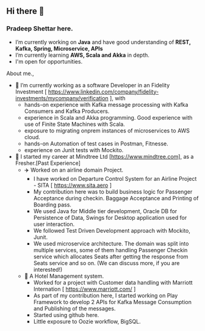 ## Hi there 👋
### Pradeep Shettar here.

- I’m currently working on **Java** and have good understanding of **REST, Kafka, Spring, Microservice, APIs**
- I’m currently learning **AWS, Scala and Akka** in depth.
- I'm open for opportunities.

About me., 
- 🔭 I’m currently working as a software Developer in an Fidelity Investment [ https://www.linkedin.com/company/fidelity-investments/mycompany/verification ], with 
  - hands-on experience with Kafka message processing with Kafka Consumers and Kafka Producers.
  - experience in Scala and Akka programming. Good experience with use of Finite State Machines with Scala.
  - exposure to migrating onprem instances of microservices to AWS cloud.
  - hands-on Automation of test cases in Postman, Fitnesse.
  - experience on Junit tests with Mockito.
- 🌱 I started my career at Mindtree Ltd [https://www.mindtree.com], as a Fresher.[Past Experience]
  - :airplane: Worked on an airline domain Project.
    - I have worked on Departure Control System for an Airline Project - SITA [ https://www.sita.aero ]
    - My contribution here was to build business logic for Passenger Acceptance during checkin. Baggage Acceptance and Printing of Boarding pass.
    - We used Java for Middle tier development, Oracle DB for Persistence of Data, Swings for Desktop application used for user interaction.
    - We followed Test Driven Development approach with Mockito, Junit.
    - We used microservice architecture. The domain was split into multiple services, some of them handling Passenger Checkin service which allocates Seats after getting the response from Seats service and so on. (We can discuss more, if you are interested!)
   - :hotel: A Hotel Management system.
      - Worked for a project with Customer data handling with Marriott Internation [ https://www.marriott.com/ ]
      - As part of my contribution here, I started working on Play Framework to develop 2 APIs for Kafka Message Consumption and Publishing of the messages.
      - Started using github here.
      - Little exposure to Oozie workflow, BigSQL.

